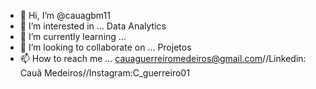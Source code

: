 - 👋 Hi, I’m @cauagbm11
- 👀 I’m interested in ... Data Analytics
- 🌱 I’m currently learning ... 
- 💞️ I’m looking to collaborate on ... Projetos 
- 📫 How to reach me ... cauaguerreiromedeiros@gmail.com//Linkedin: Cauã Medeiros//Instagram:C_guerreiro01

<!---
cauagbm11/cauagbm11 is a ✨ special ✨ repository because its `README.md` (this file) appears on your GitHub profile.
You can click the Preview link to take a look at your changes.
--->

